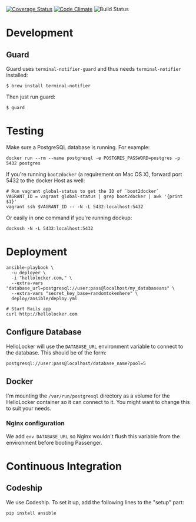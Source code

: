[![Coverage Status](https://coveralls.io/repos/dv/hellolocker/badge.svg?branch=master&service=github)](https://coveralls.io/github/dv/hellolocker?branch=master)
[![Code Climate](https://codeclimate.com/github/dv/hellolocker/badges/gpa.svg)](https://codeclimate.com/github/dv/hellolocker)
![Build Status](https://img.shields.io/codeship/97a77c10-19b7-0133-e34a-0a4b5bd32554/master.svg)

# Development

## Guard

Guard uses `terminal-notifier-guard` and thus needs `terminal-notifier` installed:

```
$ brew install terminal-notifier
```

Then just run guard:

```
$ guard
```

# Testing

Make sure a PostgreSQL database is running. For example:

```
docker run --rm --name postgresql -e POSTGRES_PASSWORD=postgres -p 5432 postgres
```

If you're running `boot2docker` (a requirement on Mac OS X), forward port 5432 to the docker Host as well:

```
# Run vagrant global-status to get the ID of `boot2docker`
VAGRANT_ID = vagrant global-status | grep boot2docker | awk '{print $1}'
vagrant ssh $VAGRANT_ID -- -N -L 5432:localhost:5432
```

Or easily in one command if you're running dockup:

```
dockssh -N -L 5432:localhost:5432
```

# Deployment


```
ansible-playbook \
  -u deployer \
  -i "hellolocker.com," \
  --extra-vars "database_url=postgresql://user:pass@localhost/my_databaseans" \
  --extra-vars "secret_key_base=randomtokenhere" \
  deploy/ansible/deploy.yml

# Start Rails app
curl http://hellolocker.com
```

## Configure Database

HelloLocker will use the `DATABASE_URL` environment variable to connect to the database. This should be of the form:

```
postgresql://user:pass@localhost/database_name?pool=5
```

## Docker

I'm mounting the `/var/run/postgresql` directory as a volume for the HelloLocker container so it can connect to it. You might want to change this to suit your needs.

### Nginx configuration

We add `env DATABASE_URL` so Nginx wouldn't flush this variable from the environment before booting Passenger.

# Continuous Integration

## Codeship

We use Codeship. To set it up, add the following lines to the "setup" part:

```
pip install ansible
```
